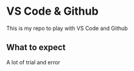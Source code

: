 # VS Code & Github
This is my repo to play with VS Code and Github

## What to expect
A lot of trial and error

